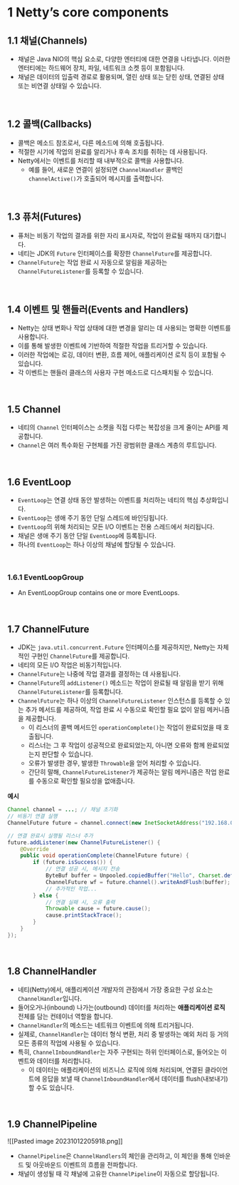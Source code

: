 # 1 Netty’s core components

## 1.1 채널(Channels)

- 채널은 Java NIO의 핵심 요소로, 다양한 엔터티에 대한 연결을 나타냅니다. 이러한 엔터티에는 하드웨어 장치, 파일, 네트워크 소켓 등이 포함됩니다.
- 채널은 데이터의 입출력 경로로 활용되며, 열린 상태 또는 닫힌 상태, 연결된 상태 또는 비연결 상태일 수 있습니다.

<br>

## 1.2 콜백(Callbacks)

- 콜백은 메소드 참조로서, 다른 메소드에 의해 호출됩니다.
- 적절한 시기에 작업의 완료를 알리거나 후속 조치를 취하는 데 사용됩니다.
- Netty에서는 이벤트를 처리할 때 내부적으로 콜백을 사용합니다. 
	- 예를 들어, 새로운 연결이 설정되면 `ChannelHandler` 콜백인 `channelActive()`가 호출되어 메시지를 출력합니다.

<br>

## 1.3 퓨처(Futures)

- 퓨처는 비동기 작업의 결과를 위한 자리 표시자로, 작업이 완료될 때까지 대기합니다.
- 네티는 JDK의 `Future` 인터페이스를 확장한 `ChannelFuture`를 제공합니다.
- `ChannelFuture`는 작업 완료 시 자동으로 알림을 제공하는 `ChannelFutureListener`를 등록할 수 있습니다.

<br>

## 1.4 이벤트 및 핸들러(Events and Handlers)

- Netty는 상태 변화나 작업 상태에 대한 변경을 알리는 데 사용되는 명확한 이벤트를 사용합니다. 
- 이를 통해 발생한 이벤트에 기반하여 적절한 작업을 트리거할 수 있습니다. 
- 이러한 작업에는 로깅, 데이터 변환, 흐름 제어, 애플리케이션 로직 등이 포함될 수 있습니다. 
- 각 이벤트는 핸들러 클래스의 사용자 구현 메소드로 디스패치될 수 있습니다.

<br>

## 1.5 Channel

- 네티의 `Channel` 인터페이스는 소켓을 직접 다루는 복잡성을 크게 줄이는 API를 제공합니다.
- `Channel`은 여러 특수화된 구현체를 가진 광범위한 클래스 계층의 루트입니다.

<br>

## 1.6 EventLoop

- `EventLoop`는 연결 상태 동안 발생하는 이벤트를 처리하는 네티의 핵심 추상화입니다.
- `EventLoop`는 생애 주기 동안 단일 스레드에 바인딩됩니다.
- `EventLoop`의 위해 처리되는 모든 I/O 이벤트는 전용 스레드에서 처리됩니다.
- 채널은 생애 주기 동안 단일 `EventLoop`에 등록됩니다.
- 하나의 `EventLoop`는 하나 이상의 채널에 할당될 수 있습니다.

<br>

### 1.6.1 EventLoopGroup

- An EventLoopGroup contains one or more EventLoops.

<br>

## 1.7 ChannelFuture

-  JDK는 `java.util.concurrent.Future` 인터페이스를 제공하지만, Netty는 자체적인 구현인 `ChannelFuture`를 제공합니다.
- 네티의 모든 I/O 작업은 비동기적입니다.
- `ChannelFuture`는 나중에 작업 결과를 결정하는 데 사용됩니다.
- `ChannelFuture`의 `addListener()` 메소드는 작업이 완료될 때 알림을 받기 위해 `ChannelFutureListener`를 등록합니다.
- `ChannelFuture`는 하나 이상의 `ChannelFutureListener` 인스턴스를 등록할 수 있는 추가 메서드를 제공하여, 작업 완료 시 수동으로 확인할 필요 없이 알림 메커니즘을 제공합니다.
	- 이 리스너의 콜백 메서드인 `operationComplete()`는 작업이 완료되었을 때 호출됩니다. 
	- 리스너는 그 후 작업이 성공적으로 완료되었는지, 아니면 오류와 함께 완료되었는지 판단할 수 있습니다. 
	- 오류가 발생한 경우, 발생한 `Throwable`을 얻어 처리할 수 있습니다. 
	- 간단히 말해, `ChannelFutureListener`가 제공하는 알림 메커니즘은 작업 완료를 수동으로 확인할 필요성을 없애줍니다.

**예시**

```java
Channel channel = ...; // 채널 초기화
// 비동기 연결 실행
ChannelFuture future = channel.connect(new InetSocketAddress("192.168.0.1", 25));

// 연결 완료시 실행될 리스너 추가
future.addListener(new ChannelFutureListener() {
    @Override
    public void operationComplete(ChannelFuture future) {
        if (future.isSuccess()) {
            // 연결 성공 시, 메시지 전송
            ByteBuf buffer = Unpooled.copiedBuffer("Hello", Charset.defaultCharset());
            ChannelFuture wf = future.channel().writeAndFlush(buffer);
            // 추가적인 작업...
        } else {
            // 연결 실패 시, 오류 출력
            Throwable cause = future.cause();
            cause.printStackTrace();
        }
    }
});

```



<br>

## 1.8 ChannelHandler

- 네티(Netty)에서, 애플리케이션 개발자의 관점에서 가장 중요한 구성 요소는 `ChannelHandler`입니다. 
- 들어오거나(inbound)  나가는(outbound) 데이터를 처리하는 **애플리케이션 로직** 전체를 담는 컨테이너 역할을 합니다.
- `ChannelHandler`의 메소드는 네트워크 이벤트에 의해 트리거됩니다.
- 실제로, `ChannelHandler`는 데이터 형식 변환, 처리 중 발생하는 예외 처리 등 거의 모든 종류의 작업에 사용될 수 있습니다.
- 특히, `ChannelInboundHandler`는 자주 구현되는 하위 인터페이스로, 들어오는 이벤트와 데이터를 처리합니다. 
	- 이 데이터는 애플리케이션의 비즈니스 로직에 의해 처리되며, 연결된 클라이언트에 응답을 보낼 때 `ChannelInboundHandler`에서 데이터를 flush(내보내기)할 수도 있습니다.

<br>

## 1.9 ChannelPipeline

![[Pasted image 20231012205918.png]]

- `ChannelPipeline`은 `ChannelHandlers`의 체인을 관리하고, 이 체인을 통해 인바운드 및 아웃바운드 이벤트의 흐름을 전파합니다.
- 채널이 생성될 때 각 채널에 고유한 `ChannelPipeline`이 자동으로 할당됩니다.
